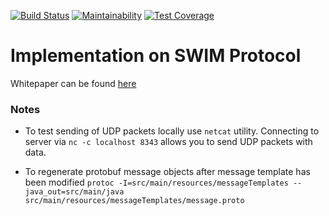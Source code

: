 [![Build Status](https://travis-ci.org/priyaaank/Flippers.svg?branch=master)](https://travis-ci.org/priyaaank/Flippers) 
[![Maintainability](https://api.codeclimate.com/v1/badges/e7252b5733ef6c7bca58/maintainability)](https://codeclimate.com/github/priyaaank/Flippers/maintainability)
[![Test Coverage](https://api.codeclimate.com/v1/badges/e7252b5733ef6c7bca58/test_coverage)](https://codeclimate.com/github/priyaaank/Flippers/test_coverage)

# Implementation on SWIM Protocol

Whitepaper can be found [here](http://www.cs.cornell.edu/~asdas/research/dsn02-SWIM.pdf)


### Notes

- To test sending of UDP packets locally use `netcat` utility. Connecting to server via `nc -c localhost 8343` allows you to send UDP packets with data.

- To regenerate protobuf message objects after message template has been modified
`protoc -I=src/main/resources/messageTemplates --java_out=src/main/java src/main/resources/messageTemplates/message.proto`

